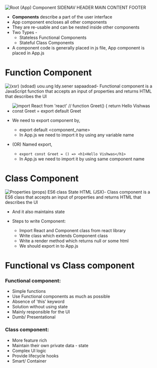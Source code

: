 ![Root (App) Component SIDENAV HEADER MAIN CONTENT FOOTER ](Exported%20image%2020250408214033-0.png)

- **Components** describe a part of the user interface
- App component encloses all other components
- They are re-usable and can be nested inside other components
- Two Types -
    - Stateless Functional Components
    - Stateful Class Components
- A component code is generally placed in js file, App component is placed in App.js
 
# Function Component
 
![(xsr) (sdoad) uou.ung Idy.sener sapaadoad ](Exported%20image%2020250408214037-1.png)- Functional component is a JavaScript function that accepts an input of properties and returns HTML that describes the UI
- ![import React from 'react' // function Greet() { return <h1>Hello Vishwas</hl> const Greet = export default Greet ](Exported%20image%2020250408214040-2.png)
- We need to export component by,
    
    - export default <component_name>
    - In App.js we need to import it by using any variable name
- (OR) Named export,
    
    - `export const Greet = () => <h1>Hello Vishwas</h1>`
    - In App.js we need to import it by using same component name
 
# Class Component
 
![Properties (props) ES6 class State HTML (JSX) ](Exported%20image%2020250408214044-3.png)- Class component is a ES6 class that accepts an input of properties and returns HTML that describes the UI
- And it also maintains state
- Steps to write Component:
    
    - Import React and Component class from react library
    - Write class which extends Component class
    - Write a render method which returns null or some html
    - We should export in to App.js
 
# Functional vs Class component

### Functional component:

- Simple functions
- Use Functional components as much as possible
- Absence of 'this' keyword
- Solution without using state
- Mainly responsible for the UI
- Dumb/ Presentational

### Class component:

- More feature rich
- Maintain their own private data - state
- Complex Ul logic
- Provide lifecycle hooks
- Smart/ Container

